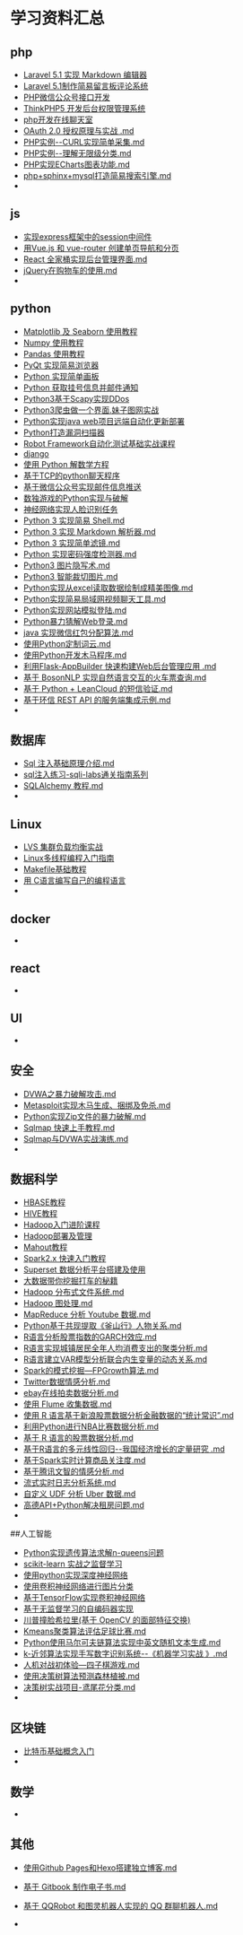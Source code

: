# 学习资料汇总

## php

* [Laravel 5.1 实现 Markdown 编辑器](https://gitee.com/openour/shiyanloumd/tree/master/Laravel%205.1%20%E5%AE%9E%E7%8E%B0%20Markdown%20%E7%BC%96%E8%BE%91%E5%99%A8)
* [Laravel 5.1制作简易留言板评论系统](https://gitee.com/openour/shiyanloumd/tree/master/Laravel%205.1%E5%88%B6%E4%BD%9C%E7%AE%80%E6%98%93%E7%95%99%E8%A8%80%E6%9D%BF%E8%AF%84%E8%AE%BA%E7%B3%BB%E7%BB%9F)
* [PHP微信公众号接口开发](https://gitee.com/openour/shiyanloumd/tree/master/PHP%E5%BE%AE%E4%BF%A1%E5%85%AC%E4%BC%97%E5%8F%B7%E6%8E%A5%E5%8F%A3%E5%BC%80%E5%8F%91)
* [ThinkPHP5 开发后台权限管理系统](https://gitee.com/openour/shiyanloumd/tree/master/ThinkPHP5%20%E5%BC%80%E5%8F%91%E5%90%8E%E5%8F%B0%E6%9D%83%E9%99%90%E7%AE%A1%E7%90%86%E7%B3%BB%E7%BB%9F)
* [php开发在线聊天室](https://gitee.com/openour/shiyanloumd/tree/master/php%E5%BC%80%E5%8F%91%E5%9C%A8%E7%BA%BF%E8%81%8A%E5%A4%A9%E5%AE%A4)
* [OAuth 2.0 授权原理与实战 .md](https://gitee.com/openour/shiyanloumd/blob/master/OAuth%202.0%20%E6%8E%88%E6%9D%83%E5%8E%9F%E7%90%86%E4%B8%8E%E5%AE%9E%E6%88%98%20.md)
* [PHP实例--CURL实现简单采集.md](https://gitee.com/openour/shiyanloumd/blob/master/PHP%E5%AE%9E%E4%BE%8B--CURL%E5%AE%9E%E7%8E%B0%E7%AE%80%E5%8D%95%E9%87%87%E9%9B%86.md)
* [PHP实例--理解无限级分类.md](https://gitee.com/openour/shiyanloumd/blob/master/PHP%E5%AE%9E%E4%BE%8B--%E7%90%86%E8%A7%A3%E6%97%A0%E9%99%90%E7%BA%A7%E5%88%86%E7%B1%BB.md)
* [PHP实现ECharts图表功能.md](https://gitee.com/openour/shiyanloumd/blob/master/PHP%E5%AE%9E%E7%8E%B0ECharts%E5%9B%BE%E8%A1%A8%E5%8A%9F%E8%83%BD.md)
* [php+sphinx+mysql打造简易搜索引擎.md](https://gitee.com/openour/shiyanloumd/blob/master/php+sphinx+mysql%E6%89%93%E9%80%A0%E7%AE%80%E6%98%93%E6%90%9C%E7%B4%A2%E5%BC%95%E6%93%8E.md)
* ​

## js

* [实现express框架中的session中间件](https://gitee.com/openour/shiyanloumd/tree/master/%E5%AE%9E%E7%8E%B0express%E6%A1%86%E6%9E%B6%E4%B8%AD%E7%9A%84session%E4%B8%AD%E9%97%B4%E4%BB%B6)
* [用Vue.js 和 vue-router 创建单页导航和分页](https://gitee.com/openour/shiyanloumd/tree/master/%E7%94%A8Vue.js%20%E5%92%8C%20vue-router%20%E5%88%9B%E5%BB%BA%E5%8D%95%E9%A1%B5%E5%AF%BC%E8%88%AA%E5%92%8C%E5%88%86%E9%A1%B5)
* [React 全家桶实现后台管理界面.md](https://gitee.com/openour/shiyanloumd/blob/master/React%20%E5%85%A8%E5%AE%B6%E6%A1%B6%E5%AE%9E%E7%8E%B0%E5%90%8E%E5%8F%B0%E7%AE%A1%E7%90%86%E7%95%8C%E9%9D%A2.md)
* [jQuery在购物车的使用.md](https://gitee.com/openour/shiyanloumd/blob/master/jQuery%E5%9C%A8%E8%B4%AD%E7%89%A9%E8%BD%A6%E7%9A%84%E4%BD%BF%E7%94%A8.md)
* ​

## python

* [Matplotlib 及 Seaborn 使用教程](https://gitee.com/openour/shiyanloumd/tree/master/Matplotlib%20%E5%8F%8A%20Seaborn%20%E4%BD%BF%E7%94%A8%E6%95%99%E7%A8%8B)
* [Numpy 使用教程](https://gitee.com/openour/shiyanloumd/tree/master/Numpy%20%E4%BD%BF%E7%94%A8%E6%95%99%E7%A8%8B)
* [Pandas 使用教程](https://gitee.com/openour/shiyanloumd/tree/master/Pandas%20%E4%BD%BF%E7%94%A8%E6%95%99%E7%A8%8B)
* [PyQt 实现简易浏览器](https://gitee.com/openour/shiyanloumd/tree/master/PyQt%20%E5%AE%9E%E7%8E%B0%E7%AE%80%E6%98%93%E6%B5%8F%E8%A7%88%E5%99%A8)
* [Python 实现简单画板](https://gitee.com/openour/shiyanloumd/tree/master/Python%20%E5%AE%9E%E7%8E%B0%E7%AE%80%E5%8D%95%E7%94%BB%E6%9D%BF)
* [Python 获取挂号信息并邮件通知](https://gitee.com/openour/shiyanloumd/tree/master/Python%20%E8%8E%B7%E5%8F%96%E6%8C%82%E5%8F%B7%E4%BF%A1%E6%81%AF%E5%B9%B6%E9%82%AE%E4%BB%B6%E9%80%9A%E7%9F%A5)
* [Python3基于Scapy实现DDos](https://gitee.com/openour/shiyanloumd/tree/master/Python3%E5%9F%BA%E4%BA%8EScapy%E5%AE%9E%E7%8E%B0DDos)
* [Python3爬虫做一个界面.妹子图网实战](https://gitee.com/openour/shiyanloumd/tree/master/Python3%E7%88%AC%E8%99%AB%E5%81%9A%E4%B8%80%E4%B8%AA%E7%95%8C%E9%9D%A2.%E5%A6%B9%E5%AD%90%E5%9B%BE%E7%BD%91%E5%AE%9E%E6%88%98)
* [Python实现java web项目远端自动化更新部署](https://gitee.com/openour/shiyanloumd/tree/master/Python%E5%AE%9E%E7%8E%B0java%20web%E9%A1%B9%E7%9B%AE%E8%BF%9C%E7%AB%AF%E8%87%AA%E5%8A%A8%E5%8C%96%E6%9B%B4%E6%96%B0%E9%83%A8%E7%BD%B2)
* [Python打造漏洞扫描器](https://gitee.com/openour/shiyanloumd/tree/master/Python%E6%89%93%E9%80%A0%E6%BC%8F%E6%B4%9E%E6%89%AB%E6%8F%8F%E5%99%A8)
* [Robot Framework自动化测试基础实战课程](https://gitee.com/openour/shiyanloumd/tree/master/Robot%20Framework%E8%87%AA%E5%8A%A8%E5%8C%96%E6%B5%8B%E8%AF%95%E5%9F%BA%E7%A1%80%E5%AE%9E%E6%88%98%E8%AF%BE%E7%A8%8B)
* [django](https://gitee.com/openour/shiyanloumd/tree/master/django)
* [使用 Python 解数学方程](https://gitee.com/openour/shiyanloumd/tree/master/%E4%BD%BF%E7%94%A8%20Python%20%E8%A7%A3%E6%95%B0%E5%AD%A6%E6%96%B9%E7%A8%8B)
* [基于TCP的python聊天程序](https://gitee.com/openour/shiyanloumd/tree/master/%E5%9F%BA%E4%BA%8ETCP%E7%9A%84python%E8%81%8A%E5%A4%A9%E7%A8%8B%E5%BA%8F)
* [基于微信公众号实现邮件信息推送](https://gitee.com/openour/shiyanloumd/tree/master/%E5%9F%BA%E4%BA%8E%E5%BE%AE%E4%BF%A1%E5%85%AC%E4%BC%97%E5%8F%B7%E5%AE%9E%E7%8E%B0%E9%82%AE%E4%BB%B6%E4%BF%A1%E6%81%AF%E6%8E%A8%E9%80%81)
* [数独游戏的Python实现与破解](https://gitee.com/openour/shiyanloumd/tree/master/%E6%95%B0%E7%8B%AC%E6%B8%B8%E6%88%8F%E7%9A%84Python%E5%AE%9E%E7%8E%B0%E4%B8%8E%E7%A0%B4%E8%A7%A3)
* [神经网络实现人脸识别任务](https://gitee.com/openour/shiyanloumd/tree/master/%E7%A5%9E%E7%BB%8F%E7%BD%91%E7%BB%9C%E5%AE%9E%E7%8E%B0%E4%BA%BA%E8%84%B8%E8%AF%86%E5%88%AB%E4%BB%BB%E5%8A%A1)
* [Python 3 实现简易 Shell.md](https://gitee.com/openour/shiyanloumd/blob/master/Python%203%20%20%E5%AE%9E%E7%8E%B0%E7%AE%80%E6%98%93%20Shell.md)
* [Python 3 实现 Markdown 解析器.md](https://gitee.com/openour/shiyanloumd/blob/master/Python%203%20%E5%AE%9E%E7%8E%B0%20Markdown%20%E8%A7%A3%E6%9E%90%E5%99%A8.md)
* [Python 3 实现简单滤镜.md](https://gitee.com/openour/shiyanloumd/blob/master/Python%203%20%E5%AE%9E%E7%8E%B0%E7%AE%80%E5%8D%95%E6%BB%A4%E9%95%9C.md)
* [Python 实现密码强度检测器.md](https://gitee.com/openour/shiyanloumd/blob/master/Python%20%E5%AE%9E%E7%8E%B0%E5%AF%86%E7%A0%81%E5%BC%BA%E5%BA%A6%E6%A3%80%E6%B5%8B%E5%99%A8.md)
* [Python3 图片隐写术.md](https://gitee.com/openour/shiyanloumd/blob/master/Python3%20%E5%9B%BE%E7%89%87%E9%9A%90%E5%86%99%E6%9C%AF.md)
* [Python3 智能裁切图片.md](https://gitee.com/openour/shiyanloumd/blob/master/Python3%20%E6%99%BA%E8%83%BD%E8%A3%81%E5%88%87%E5%9B%BE%E7%89%87.md)
* [Python实现从excel读取数据绘制成精美图像.md](https://gitee.com/openour/shiyanloumd/blob/master/Python%E5%AE%9E%E7%8E%B0%E4%BB%8Eexcel%E8%AF%BB%E5%8F%96%E6%95%B0%E6%8D%AE%E7%BB%98%E5%88%B6%E6%88%90%E7%B2%BE%E7%BE%8E%E5%9B%BE%E5%83%8F.md)
* [Python实现简易局域网视频聊天工具.md](https://gitee.com/openour/shiyanloumd/blob/master/Python%E5%AE%9E%E7%8E%B0%E7%AE%80%E6%98%93%E5%B1%80%E5%9F%9F%E7%BD%91%E8%A7%86%E9%A2%91%E8%81%8A%E5%A4%A9%E5%B7%A5%E5%85%B7.md)
* [Python实现网站模拟登陆.md](https://gitee.com/openour/shiyanloumd/blob/master/Python%E5%AE%9E%E7%8E%B0%E7%BD%91%E7%AB%99%E6%A8%A1%E6%8B%9F%E7%99%BB%E9%99%86.md)
* [Python暴力猜解Web登录.md](https://gitee.com/openour/shiyanloumd/blob/master/Python%E6%9A%B4%E5%8A%9B%E7%8C%9C%E8%A7%A3Web%E7%99%BB%E5%BD%95.md)
* [java 实现微信红包分配算法.md](https://gitee.com/openour/shiyanloumd/blob/master/java%20%E5%AE%9E%E7%8E%B0%E5%BE%AE%E4%BF%A1%E7%BA%A2%E5%8C%85%E5%88%86%E9%85%8D%E7%AE%97%E6%B3%95.md)
* [使用Python定制词云.md](https://gitee.com/openour/shiyanloumd/blob/master/%E4%BD%BF%E7%94%A8Python%E5%AE%9A%E5%88%B6%E8%AF%8D%E4%BA%91.md)
* [使用Python开发木马程序.md](https://gitee.com/openour/shiyanloumd/blob/master/%E4%BD%BF%E7%94%A8Python%E5%BC%80%E5%8F%91%E6%9C%A8%E9%A9%AC%E7%A8%8B%E5%BA%8F.md)
* [利用Flask-AppBuilder 快速构建Web后台管理应用 .md](https://gitee.com/openour/shiyanloumd/blob/master/%E5%88%A9%E7%94%A8Flask-AppBuilder%20%E5%BF%AB%E9%80%9F%E6%9E%84%E5%BB%BAWeb%E5%90%8E%E5%8F%B0%E7%AE%A1%E7%90%86%E5%BA%94%E7%94%A8%20.md)
* [基于 BosonNLP 实现自然语言交互的火车票查询.md](https://gitee.com/openour/shiyanloumd/blob/master/%E5%9F%BA%E4%BA%8E%20BosonNLP%20%E5%AE%9E%E7%8E%B0%E8%87%AA%E7%84%B6%E8%AF%AD%E8%A8%80%E4%BA%A4%E4%BA%92%E7%9A%84%E7%81%AB%E8%BD%A6%E7%A5%A8%E6%9F%A5%E8%AF%A2.md)
* [基于 Python + LeanCloud 的短信验证.md](https://gitee.com/openour/shiyanloumd/blob/master/%E5%9F%BA%E4%BA%8E%20Python%20+%20LeanCloud%20%E7%9A%84%E7%9F%AD%E4%BF%A1%E9%AA%8C%E8%AF%81.md)
* [基于环信 REST API 的服务端集成示例.md](https://gitee.com/openour/shiyanloumd/blob/master/%E5%9F%BA%E4%BA%8E%E7%8E%AF%E4%BF%A1%20REST%20API%20%E7%9A%84%E6%9C%8D%E5%8A%A1%E7%AB%AF%E9%9B%86%E6%88%90%E7%A4%BA%E4%BE%8B.md)
* ​

## 数据库

* [Sql 注入基础原理介绍.md](https://gitee.com/openour/shiyanloumd/blob/master/Sql%20%E6%B3%A8%E5%85%A5%E5%9F%BA%E7%A1%80%E5%8E%9F%E7%90%86%E4%BB%8B%E7%BB%8D.md)
* [sql注入练习-sqli-labs通关指南系列](https://gitee.com/openour/shiyanloumd/tree/master/sql%E6%B3%A8%E5%85%A5%E7%BB%83%E4%B9%A0-sqli-labs%E9%80%9A%E5%85%B3%E6%8C%87%E5%8D%97%E7%B3%BB%E5%88%97)
* [SQLAlchemy 教程.md](https://gitee.com/openour/shiyanloumd/blob/master/SQLAlchemy%20%E6%95%99%E7%A8%8B.md)
* ​

## Linux

* [LVS 集群负载均衡实战](https://gitee.com/openour/shiyanloumd/tree/master/LVS%20%E9%9B%86%E7%BE%A4%E8%B4%9F%E8%BD%BD%E5%9D%87%E8%A1%A1%E5%AE%9E%E6%88%98)
* [Linux多线程编程入门指南](https://gitee.com/openour/shiyanloumd/tree/master/Linux%E5%A4%9A%E7%BA%BF%E7%A8%8B%E7%BC%96%E7%A8%8B%E5%85%A5%E9%97%A8%E6%8C%87%E5%8D%97)
* [Makefile基础教程](https://gitee.com/openour/shiyanloumd/tree/master/Makefile%E5%9F%BA%E7%A1%80%E6%95%99%E7%A8%8B)
* [用 C语言编写自己的编程语言](https://gitee.com/openour/shiyanloumd/tree/master/%E7%94%A8%20C%E8%AF%AD%E8%A8%80%E7%BC%96%E5%86%99%E8%87%AA%E5%B7%B1%E7%9A%84%E7%BC%96%E7%A8%8B%E8%AF%AD%E8%A8%80)
* ​

## docker

* ​

## react

* ​

## UI

* ​

## 安全

* [DVWA之暴力破解攻击.md](https://gitee.com/openour/shiyanloumd/blob/master/DVWA%E4%B9%8B%E6%9A%B4%E5%8A%9B%E7%A0%B4%E8%A7%A3%E6%94%BB%E5%87%BB.md)
* [Metasploit实现木马生成、捆绑及免杀.md](https://gitee.com/openour/shiyanloumd/blob/master/Metasploit%E5%AE%9E%E7%8E%B0%E6%9C%A8%E9%A9%AC%E7%94%9F%E6%88%90%E3%80%81%E6%8D%86%E7%BB%91%E5%8F%8A%E5%85%8D%E6%9D%80.md)
* [Python实现Zip文件的暴力破解.md](https://gitee.com/openour/shiyanloumd/blob/master/Python%E5%AE%9E%E7%8E%B0Zip%E6%96%87%E4%BB%B6%E7%9A%84%E6%9A%B4%E5%8A%9B%E7%A0%B4%E8%A7%A3.md)
* [Sqlmap 快速上手教程.md](https://gitee.com/openour/shiyanloumd/blob/master/Sqlmap%20%E5%BF%AB%E9%80%9F%E4%B8%8A%E6%89%8B%E6%95%99%E7%A8%8B.md)
* [Sqlmap与DVWA实战演练.md](https://gitee.com/openour/shiyanloumd/blob/master/Sqlmap%E4%B8%8EDVWA%E5%AE%9E%E6%88%98%E6%BC%94%E7%BB%83.md)
* ​

## 数据科学

* [HBASE教程](https://gitee.com/openour/shiyanloumd/tree/master/HBASE%E6%95%99%E7%A8%8B)
* [HIVE教程](https://gitee.com/openour/shiyanloumd/tree/master/HIVE%E6%95%99%E7%A8%8B)
* [Hadoop入门进阶课程](https://gitee.com/openour/shiyanloumd/tree/master/Hadoop%E5%85%A5%E9%97%A8%E8%BF%9B%E9%98%B6%E8%AF%BE%E7%A8%8B)
* [Hadoop部署及管理](https://gitee.com/openour/shiyanloumd/tree/master/Hadoop%E9%83%A8%E7%BD%B2%E5%8F%8A%E7%AE%A1%E7%90%86)
* [Mahout教程](https://gitee.com/openour/shiyanloumd/tree/master/Mahout%E6%95%99%E7%A8%8B)
* [Spark2.x 快速入门教程](https://gitee.com/openour/shiyanloumd/tree/master/Spark2.x%20%E5%BF%AB%E9%80%9F%E5%85%A5%E9%97%A8%E6%95%99%E7%A8%8B)
* [Superset 数据分析平台搭建及使用](https://gitee.com/openour/shiyanloumd/tree/master/Superset%20%E6%95%B0%E6%8D%AE%E5%88%86%E6%9E%90%E5%B9%B3%E5%8F%B0%E6%90%AD%E5%BB%BA%E5%8F%8A%E4%BD%BF%E7%94%A8)
* [大数据带你挖掘打车的秘籍](https://gitee.com/openour/shiyanloumd/tree/master/%E5%A4%A7%E6%95%B0%E6%8D%AE%E5%B8%A6%E4%BD%A0%E6%8C%96%E6%8E%98%E6%89%93%E8%BD%A6%E7%9A%84%E7%A7%98%E7%B1%8D)
* [Hadoop 分布式文件系统.md](https://gitee.com/openour/shiyanloumd/blob/master/Hadoop%20%E5%88%86%E5%B8%83%E5%BC%8F%E6%96%87%E4%BB%B6%E7%B3%BB%E7%BB%9F.md)
* [Hadoop 图处理.md](https://gitee.com/openour/shiyanloumd/blob/master/Hadoop%20%E5%9B%BE%E5%A4%84%E7%90%86.md)
* [MapReduce 分析 Youtube 数据.md](https://gitee.com/openour/shiyanloumd/blob/master/MapReduce%20%E5%88%86%E6%9E%90%20Youtube%20%E6%95%B0%E6%8D%AE.md)
* [Python基于共现提取《釜山行》人物关系.md](https://gitee.com/openour/shiyanloumd/blob/master/Python%E5%9F%BA%E4%BA%8E%E5%85%B1%E7%8E%B0%E6%8F%90%E5%8F%96%E3%80%8A%E9%87%9C%E5%B1%B1%E8%A1%8C%E3%80%8B%E4%BA%BA%E7%89%A9%E5%85%B3%E7%B3%BB.md)
* [R语言分析股票指数的GARCH效应.md](https://gitee.com/openour/shiyanloumd/blob/master/R%E8%AF%AD%E8%A8%80%E5%88%86%E6%9E%90%E8%82%A1%E7%A5%A8%E6%8C%87%E6%95%B0%E7%9A%84GARCH%E6%95%88%E5%BA%94.md)
* [R语言实现城镇居民全年人均消费支出的聚类分析.md](https://gitee.com/openour/shiyanloumd/blob/master/R%E8%AF%AD%E8%A8%80%E5%AE%9E%E7%8E%B0%E5%9F%8E%E9%95%87%E5%B1%85%E6%B0%91%E5%85%A8%E5%B9%B4%E4%BA%BA%E5%9D%87%E6%B6%88%E8%B4%B9%E6%94%AF%E5%87%BA%E7%9A%84%E8%81%9A%E7%B1%BB%E5%88%86%E6%9E%90.md)
* [R语言建立VAR模型分析联合内生变量的动态关系.md](https://gitee.com/openour/shiyanloumd/blob/master/R%E8%AF%AD%E8%A8%80%E5%BB%BA%E7%AB%8BVAR%E6%A8%A1%E5%9E%8B%E5%88%86%E6%9E%90%E8%81%94%E5%90%88%E5%86%85%E7%94%9F%E5%8F%98%E9%87%8F%E7%9A%84%E5%8A%A8%E6%80%81%E5%85%B3%E7%B3%BB.md)
* [Spark的模式挖掘—FPGrowth算法.md](https://gitee.com/openour/shiyanloumd/blob/master/Spark%E7%9A%84%E6%A8%A1%E5%BC%8F%E6%8C%96%E6%8E%98%E2%80%94FPGrowth%E7%AE%97%E6%B3%95.md)
* [Twitter数据情感分析.md](https://gitee.com/openour/shiyanloumd/blob/master/Twitter%E6%95%B0%E6%8D%AE%E6%83%85%E6%84%9F%E5%88%86%E6%9E%90.md)
* [ebay在线拍卖数据分析.md](https://gitee.com/openour/shiyanloumd/blob/master/ebay%E5%9C%A8%E7%BA%BF%E6%8B%8D%E5%8D%96%E6%95%B0%E6%8D%AE%E5%88%86%E6%9E%90.md)
* [使用 Flume 收集数据.md](https://gitee.com/openour/shiyanloumd/blob/master/%E4%BD%BF%E7%94%A8%20Flume%20%E6%94%B6%E9%9B%86%E6%95%B0%E6%8D%AE.md)
* [使用 R 语言基于新浪股票数据分析金融数据的“统计常识”.md](https://gitee.com/openour/shiyanloumd/blob/master/%E4%BD%BF%E7%94%A8%20R%20%E8%AF%AD%E8%A8%80%E5%9F%BA%E4%BA%8E%E6%96%B0%E6%B5%AA%E8%82%A1%E7%A5%A8%E6%95%B0%E6%8D%AE%E5%88%86%E6%9E%90%E9%87%91%E8%9E%8D%E6%95%B0%E6%8D%AE%E7%9A%84%E2%80%9C%E7%BB%9F%E8%AE%A1%E5%B8%B8%E8%AF%86%E2%80%9D.md)
* [利用Python进行NBA比赛数据分析.md](https://gitee.com/openour/shiyanloumd/blob/master/%E5%88%A9%E7%94%A8Python%E8%BF%9B%E8%A1%8CNBA%E6%AF%94%E8%B5%9B%E6%95%B0%E6%8D%AE%E5%88%86%E6%9E%90.md)
* [基于 R 语言的股票数据分析.md](https://gitee.com/openour/shiyanloumd/blob/master/%E5%9F%BA%E4%BA%8E%20R%20%E8%AF%AD%E8%A8%80%E7%9A%84%E8%82%A1%E7%A5%A8%E6%95%B0%E6%8D%AE%E5%88%86%E6%9E%90.md)
* [基于R语言的多元线性回归--我国经济增长的定量研究 .md](https://gitee.com/openour/shiyanloumd/blob/master/%E5%9F%BA%E4%BA%8ER%E8%AF%AD%E8%A8%80%E7%9A%84%E5%A4%9A%E5%85%83%E7%BA%BF%E6%80%A7%E5%9B%9E%E5%BD%92--%E6%88%91%E5%9B%BD%E7%BB%8F%E6%B5%8E%E5%A2%9E%E9%95%BF%E7%9A%84%E5%AE%9A%E9%87%8F%E7%A0%94%E7%A9%B6%20.md)
* [基于Spark实时计算商品关注度.md](https://gitee.com/openour/shiyanloumd/blob/master/%E5%9F%BA%E4%BA%8ESpark%E5%AE%9E%E6%97%B6%E8%AE%A1%E7%AE%97%E5%95%86%E5%93%81%E5%85%B3%E6%B3%A8%E5%BA%A6.md)
* [基于腾讯文智的情感分析.md](https://gitee.com/openour/shiyanloumd/blob/master/%E5%9F%BA%E4%BA%8E%E8%85%BE%E8%AE%AF%E6%96%87%E6%99%BA%E7%9A%84%E6%83%85%E6%84%9F%E5%88%86%E6%9E%90.md)
* [流式实时日志分析系统.md](https://gitee.com/openour/shiyanloumd/blob/master/%E6%B5%81%E5%BC%8F%E5%AE%9E%E6%97%B6%E6%97%A5%E5%BF%97%E5%88%86%E6%9E%90%E7%B3%BB%E7%BB%9F.md)
* [自定义 UDF 分析 Uber 数据.md](https://gitee.com/openour/shiyanloumd/blob/master/%E8%87%AA%E5%AE%9A%E4%B9%89%20UDF%20%E5%88%86%E6%9E%90%20Uber%20%E6%95%B0%E6%8D%AE.md)
* [高德API+Python解决租房问题.md](https://gitee.com/openour/shiyanloumd/blob/master/%E9%AB%98%E5%BE%B7API+Python%E8%A7%A3%E5%86%B3%E7%A7%9F%E6%88%BF%E9%97%AE%E9%A2%98.md)
* ​

##人工智能

* [Python实现遗传算法求解n-queens问题](https://gitee.com/openour/shiyanloumd/tree/master/Python%E5%AE%9E%E7%8E%B0%E9%81%97%E4%BC%A0%E7%AE%97%E6%B3%95%E6%B1%82%E8%A7%A3n-queens%E9%97%AE%E9%A2%98)
* [scikit-learn 实战之监督学习](https://gitee.com/openour/shiyanloumd/tree/master/scikit-learn%20%E5%AE%9E%E6%88%98%E4%B9%8B%E7%9B%91%E7%9D%A3%E5%AD%A6%E4%B9%A0)
* [使用python实现深度神经网络](https://gitee.com/openour/shiyanloumd/tree/master/%E4%BD%BF%E7%94%A8python%E5%AE%9E%E7%8E%B0%E6%B7%B1%E5%BA%A6%E7%A5%9E%E7%BB%8F%E7%BD%91%E7%BB%9C)
* [使用卷积神经网络进行图片分类](https://gitee.com/openour/shiyanloumd/tree/master/%E4%BD%BF%E7%94%A8%E5%8D%B7%E7%A7%AF%E7%A5%9E%E7%BB%8F%E7%BD%91%E7%BB%9C%E8%BF%9B%E8%A1%8C%E5%9B%BE%E7%89%87%E5%88%86%E7%B1%BB)
* [基于TensorFlow实现卷积神经网络](https://gitee.com/openour/shiyanloumd/tree/master/%E5%9F%BA%E4%BA%8ETensorFlow%E5%AE%9E%E7%8E%B0%E5%8D%B7%E7%A7%AF%E7%A5%9E%E7%BB%8F%E7%BD%91%E7%BB%9C)
* [基于无监督学习的自编码器实现](https://gitee.com/openour/shiyanloumd/tree/master/%E5%9F%BA%E4%BA%8E%E6%97%A0%E7%9B%91%E7%9D%A3%E5%AD%A6%E4%B9%A0%E7%9A%84%E8%87%AA%E7%BC%96%E7%A0%81%E5%99%A8%E5%AE%9E%E7%8E%B0)
* [川普撞脸希拉里(基于 OpenCV 的面部特征交换)](https://gitee.com/openour/shiyanloumd/tree/master/%E5%B7%9D%E6%99%AE%E6%92%9E%E8%84%B8%E5%B8%8C%E6%8B%89%E9%87%8C(%E5%9F%BA%E4%BA%8E%20OpenCV%20%E7%9A%84%E9%9D%A2%E9%83%A8%E7%89%B9%E5%BE%81%E4%BA%A4%E6%8D%A2))
* [Kmeans聚类算法评估足球比赛.md](https://gitee.com/openour/shiyanloumd/blob/master/Kmeans%E8%81%9A%E7%B1%BB%E7%AE%97%E6%B3%95%E8%AF%84%E4%BC%B0%E8%B6%B3%E7%90%83%E6%AF%94%E8%B5%9B.md)
* [Python使用马尔可夫链算法实现中英文随机文本生成.md](https://gitee.com/openour/shiyanloumd/blob/master/Python%E4%BD%BF%E7%94%A8%E9%A9%AC%E5%B0%94%E5%8F%AF%E5%A4%AB%E9%93%BE%E7%AE%97%E6%B3%95%E5%AE%9E%E7%8E%B0%E4%B8%AD%E8%8B%B1%E6%96%87%E9%9A%8F%E6%9C%BA%E6%96%87%E6%9C%AC%E7%94%9F%E6%88%90.md)
* [k-近邻算法实现手写数字识别系统--《机器学习实战 》.md](https://gitee.com/openour/shiyanloumd/blob/master/k-%E8%BF%91%E9%82%BB%E7%AE%97%E6%B3%95%E5%AE%9E%E7%8E%B0%E6%89%8B%E5%86%99%E6%95%B0%E5%AD%97%E8%AF%86%E5%88%AB%E7%B3%BB%E7%BB%9F--%E3%80%8A%E6%9C%BA%E5%99%A8%E5%AD%A6%E4%B9%A0%E5%AE%9E%E6%88%98%20%E3%80%8B.md)
* [人机对战初体验—四子棋游戏.md](https://gitee.com/openour/shiyanloumd/blob/master/%E4%BA%BA%E6%9C%BA%E5%AF%B9%E6%88%98%E5%88%9D%E4%BD%93%E9%AA%8C%E2%80%94%E5%9B%9B%E5%AD%90%E6%A3%8B%E6%B8%B8%E6%88%8F.md)
* [使用决策树算法预测森林植被.md](https://gitee.com/openour/shiyanloumd/blob/master/%E4%BD%BF%E7%94%A8%E5%86%B3%E7%AD%96%E6%A0%91%E7%AE%97%E6%B3%95%E9%A2%84%E6%B5%8B%E6%A3%AE%E6%9E%97%E6%A4%8D%E8%A2%AB.md)
* [决策树实战项目-鸢尾花分类.md](https://gitee.com/openour/shiyanloumd/blob/master/%E5%86%B3%E7%AD%96%E6%A0%91%E5%AE%9E%E6%88%98%E9%A1%B9%E7%9B%AE-%E9%B8%A2%E5%B0%BE%E8%8A%B1%E5%88%86%E7%B1%BB.md)
* ​

## 区块链

* [比特币基础概念入门](https://gitee.com/openour/shiyanloumd/tree/master/%E6%AF%94%E7%89%B9%E5%B8%81%E5%9F%BA%E7%A1%80%E6%A6%82%E5%BF%B5%E5%85%A5%E9%97%A8)
* ​

## 数学

* ​

## 其他

* [使用Github Pages和Hexo搭建独立博客.md](https://gitee.com/openour/shiyanloumd/blob/master/%E4%BD%BF%E7%94%A8Github%20Pages%E5%92%8CHexo%E6%90%AD%E5%BB%BA%E7%8B%AC%E7%AB%8B%E5%8D%9A%E5%AE%A2.md)

*  [基于 Gitbook 制作电子书.md](https://gitee.com/openour/shiyanloumd/blob/master/%E5%9F%BA%E4%BA%8E%20Gitbook%20%E5%88%B6%E4%BD%9C%E7%94%B5%E5%AD%90%E4%B9%A6.md)

* [基于 QQRobot 和图灵机器人实现的 QQ 群聊机器人.md](https://gitee.com/openour/shiyanloumd/blob/master/%E5%9F%BA%E4%BA%8E%20QQRobot%20%E5%92%8C%E5%9B%BE%E7%81%B5%E6%9C%BA%E5%99%A8%E4%BA%BA%E5%AE%9E%E7%8E%B0%E7%9A%84%20QQ%20%E7%BE%A4%E8%81%8A%E6%9C%BA%E5%99%A8%E4%BA%BA.md)

* ​

   







